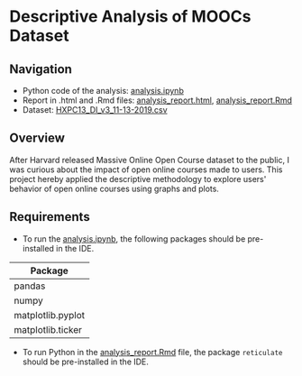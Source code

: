 # Descriptive Analysis of MOOCs Dataset

## Navigation
- Python code of the analysis: [analysis.ipynb](https://github.com/mclu/Descriptive_MOOCs/blob/master/analysis.ipynb)
- Report in .html and .Rmd files: [analysis_report.html](https://github.com/mclu/Descriptive_MOOCs/blob/master/analysis_report.html), [analysis_report.Rmd](https://github.com/mclu/Descriptive_MOOCs/blob/master/analysis_report.Rmd)
- Dataset: [HXPC13_DI_v3_11-13-2019.csv](https://doi.org/10.7910/DVN/26147)

## Overview
After Harvard released Massive Online Open Course dataset to the public, I was curious about the impact of open online courses made to users. This project hereby applied the descriptive methodology to explore users' behavior of open online courses using graphs and plots.

## Requirements
- To run the [analysis.ipynb](https://github.com/mclu/Descriptive_MOOCs/blob/master/analysis.ipynb), the following packages should be pre-installed in the IDE.

| Package            |
| ------------------ |
| pandas              |
| numpy            |
| matplotlib.pyplot        |
| matplotlib.ticker        |

- To run Python in the [analysis_report.Rmd](https://github.com/mclu/Descriptive_MOOCs/blob/master/analysis_report.Rmd) file, the package `reticulate` should be pre-installed in the IDE.
